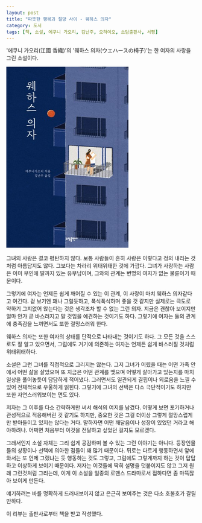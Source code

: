 ```yaml
---
layout: post
title: "따뜻한 행복과 절망 사이 - 웨하스 의자"
category: 도서
tags: [책, 소설, 에쿠니 가오리, 김난주, 오하이오, 소담출판사, 서평]
---
```


'에쿠니 가오리(江國 香織)'의
'웨하스 의자(ウエハースの椅子)'는
한 여자의 사랑을 그린 소설이다.

![표지](/images/book/uehasu-no-isu-book-h480.jpg)

그녀의 사랑은 결코 평탄하지 않다.
보통 사람들이 흔히 사랑은 이렇다고 정의 내리는 것처럼 아름답지도 않다.
그보다는 차라리 위태위태한 것에 가깝다.
그녀가 사랑하는 사람은 이미 부인에 딸까지 있는 유부남이며,
그와의 관계는 변명의 여지가 없는 불륜이기 때문이다.

그렇기에 여자는 언제든 쉽게 깨어질 수 있는 이 관계, 이 사랑이 마치 웨하스 의자같다고 여긴다.
겉 보기엔 꽤나 그럴듯하고, 폭식폭식하며 좋을 것 같지만
실제로는 극도로 약하기 그지없어 앉는다는 것은 생각조차 할 수 없는 그런 의자.
지금은 괜찮아 보이지만 얼마 안가 곧 바스러지고 말 것임을 예견하는 것이기도 하다.
그렇기에 여자는 둘의 관계에 충족감을 느끼면서도 또한 절망스러워 한다.

웨하스 의자는 또한 여자의 상태를 단적으로 나타내는 것이기도 하다.
그 모든 것을 스스로도 잘 알고 있으면서,
그럼에도 거기에 의존하는 여자는 언제든 쉽게 바스러질 것처럼 위태위태하다.

소설은 그런 그녀를 직접적으로 그리지는 않는다.
그저 그녀가 어렸을 때는 어떤 가족 안에서 어떤 삶을 살았으며
또 지금은 어떤 관계를 맺으며 어떻게 살아가고 있는지를
마치 일상을 풀어놓듯이 담담하게 적어냈다.
그러면서도 일관되게 결핍이나 외로움을 느낄 수 있어 전체적으로 우울하게 읽힌다.
그렇기에 그녀의 선택은 다소 극단적이기도 하지만 또한 자연스러워보이는 면도 있다.

저자는 그 이후를 다소 간략하게만 써서 해석의 여지를 남겼다.
어떻게 보면 포기하거나 관성적으로 적응해버린 것 같기도 하지만,
중요한 것은 그걸 더이상 그렇게 절망스럽게만 받아들이고 있지는 않다는 거다.
말하자면 어떤 깨달음이나 성장이 있었던 거라고 해야하려나.
어쩌면 처음부터 이것을 전달하고 싶었던 걸지도 모르겠다.

그래서인지 소설 자체는 그리 쉽게 공감하며 볼 수 있는 그런 이야기는 아니다.
등장인물들의 상황이나 선택에 의아한 점들이 꽤 많기 때문이다.
뒤로는 다르게 행동하면서 앞에 와서는 또 언제 그랬냐는 듯 행동하는 것도 그렇고,
그럼에도 그렇게까지 하는 것이 답답하고 이상하게 보이기 때문이다.
저자는 이것들에 딱히 설명을 덧붙이지도 않고 그저 원래 그런것처럼 그리는데,
이게 이 소설을 일종의 로맨스 드라마로서 접하다면 좀 마뜩잖아 보이게 만든다.

얘기하려는 바를 명확하게 드러내보이지 않고 은근히 보여주는 것은
다소 호불호가 갈릴 만하다.



<div class="im im-info">
이 리뷰는 출판사로부터 책을 받고 작성했다.
</div>

